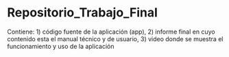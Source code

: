 # Repositorio_Trabajo_Final
Contiene: 1) código fuente de la aplicación (app), 2) informe final en cuyo contenido esta el manual técnico y de usuario, 3) video donde se muestra el funcionamiento y uso de la aplicación
